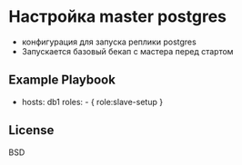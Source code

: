 Настройка master postgres
=========

* конфигурация для запуска реплики postgres
* Запускается базовый бекап с мастера перед стартом

Example Playbook
----------------

- hosts: db1
  roles:
      - { role:slave-setup  }

License
-------

BSD
